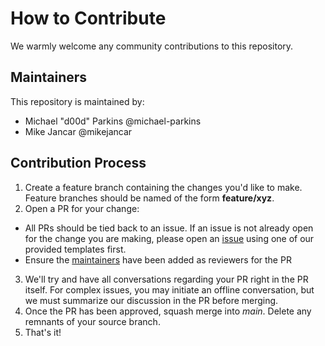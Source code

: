 # How to Contribute

We warmly welcome any community contributions to this repository.

## Maintainers

This repository is maintained by:

- Michael "d00d" Parkins @michael-parkins
- Mike Jancar @mikejancar

## Contribution Process

<!-- TODO: Switch over to forking process -->
<!-- TODO: Add directions for DCO or CLA -->

1. Create a feature branch containing the changes you'd like to make. Feature branches should be named of the form **feature/xyz**.
2. Open a PR for your change:

- All PRs should be tied back to an issue. If an issue is not already open for the change you are making, please open an [issue](https://github.com/Progressive/oculr-ngx/issues) using one of our provided templates first.
- Ensure the [maintainers](#maintainers) have been added as reviewers for the PR

3. We'll try and have all conversations regarding your PR right in the PR itself. For complex issues, you may initiate an offline conversation, but we must summarize our discussion in the PR before merging.
4. Once the PR has been approved, squash merge into _main_. Delete any remnants of your source branch.
5. That's it!
